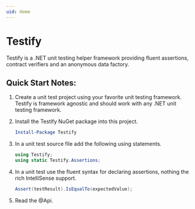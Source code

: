 ```yaml
---
uid: Home
---
```


# Testify
Testify is a .NET unit testing helper framework providing fluent assertions, contract verifiers and an anonymous data factory.

## Quick Start Notes:
1. Create a unit test project using your favorite unit testing framework. Testify is framework agnostic and should work with any .NET unit testing framework.

1. Install the Testify NuGet package into this project.

	```PowerShell
	Install-Package Testify
	```

1. In a unit test source file add the following using statements.

	```csharp
	using Testify;
	using static Testify.Assertions;
	```

1. In a unit test use the fluent syntax for declaring assertions, nothing the rich IntelliSense support.

	```csharp
	Assert(testResult).IsEqualTo(expectedValue);
	```

1. Read the @Api.